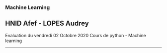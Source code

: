 ### Machine Learning
## HNID Afef - LOPES Audrey

Evaluation du vendredi 02 Octobre 2020 Cours de python - Machine learning
____________________________________________________________________________
